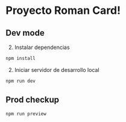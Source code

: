 # Proyecto Roman Card!


## Dev mode

2. Instalar dependencias

```bash
npm install
```

2. Iniciar servidor de desarrollo local

```bash
npm run dev
```

## Prod checkup

```bash
npm run preview
```